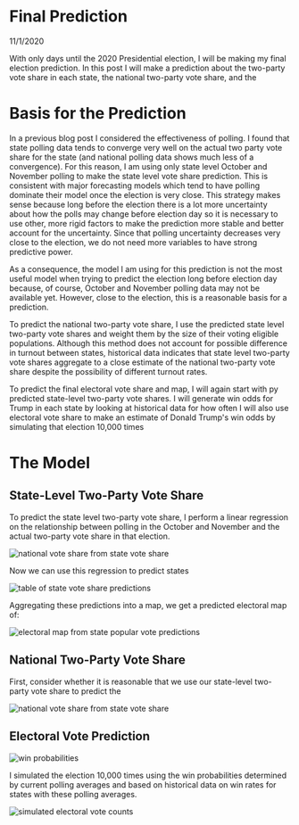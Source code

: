 # Final Prediction

11/1/2020

With only days until the 2020 Presidential election, I will be making my final election prediction. In this post I will make a prediction about the two-party vote share in each state, the national two-party vote share, and the 


# Basis for the Prediction

In a previous blog post I considered the effectiveness of polling. I found that state polling data tends to converge very well on the actual two party vote share for the state (and national polling data shows much less of a convergence). For this reason, I am using only state level October and November polling to make the state level vote share prediction. This is consistent with major forecasting models which tend to have polling dominate their model once the election is very close. This strategy makes sense because long before the election there is a lot more uncertainty about how the polls may change before election day so it is necessary to use other, more rigid factors to make the prediction more stable and better account for the uncertainty. Since that polling uncertainty decreases very close to the election, we do not need more variables to have strong predictive power.

As a consequence, the model I am using for this prediction is not the most useful model when trying to predict the election long before election day because, of course, October and November polling data may not be available yet. However, close to the election, this is a reasonable basis for a prediction.

To predict the national two-party vote share, I use the predicted state level two-party vote shares and weight them by the size of their voting eligible populations. Although this method does not account for possible difference in turnout between states, historical data indicates that state level two-party vote shares aggregate to a close estimate of the national two-party vote share despite the possibility of different turnout rates.

To predict the final electoral vote share and map, I will again start with py predicted state-level two-party vote shares. I will generate win odds for Trump in each state by looking at historical data for how often 
I will also use electoral vote share to make an estimate of Donald Trump's win odds by simulating that election 10,000 times

# The Model

## State-Level Two-Party Vote Share

To predict the state level two-party vote share, I perform a linear regression on the relationship between polling in the October and November and the actual two-party vote share in that election.

![national vote share from state vote share](../figures/polling_vs_actual.png)

Now we can use this regression to predict states 

![table of state vote share predictions](../figures/table_state_predictions.png)

Aggregating these predictions into a map, we get a predicted electoral map of:

![electoral map from state popular vote predictions](../figures/polling_state_predictions.png)


## National Two-Party Vote Share

First, consider whether it is reasonable that we use our state-level two-party vote share to predict the 

![national vote share from state vote share](../figures/national_votes_from_states.png)

## Electoral Vote Prediction

![win probabilities](../figures/win_probabilities.png)

I simulated the election 10,000 times using the win probabilities determined by current polling averages and based on historical data on win rates for states with these polling averages.

![simulated electoral vote counts](../figures/simulated_electoral_vote.png)

